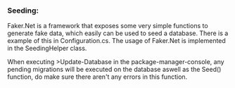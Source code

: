 ﻿### Seeding:

Faker.Net is a framework that exposes some very simple functions to generate fake data, which easily can be used to seed a database. There is a example of this in Configuration.cs. The usage of Faker.Net is implemented in the SeedingHelper class.

When executing >Update-Database in the package-manager-console, any pending migrations will be executed on the database aswell as the Seed() function, do make sure there aren't any errors in this function.